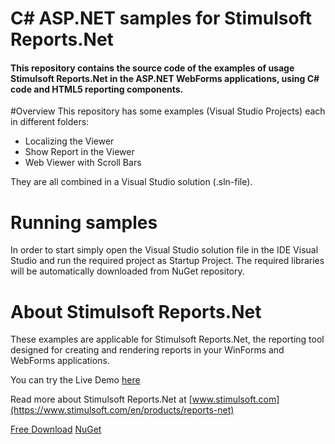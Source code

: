 # C# ASP.NET samples for Stimulsoft Reports.Net

#### This repository contains the source code of the examples of usage Stimulsoft Reports.Net in the ASP.NET WebForms applications, using C# code and HTML5 reporting components.

#Overview
This repository has some examples (Visual Studio Projects) each in different folders:
* Localizing the Viewer
* Show Report in the Viewer
* Web Viewer with Scroll Bars


They are all combined in a Visual Studio solution (.sln-file).

# Running samples
In order to start simply open the Visual Studio solution file in the IDE Visual Studio and run the required project as Startup Project. The required libraries will be automatically downloaded from NuGet repository.

# About Stimulsoft Reports.Net
These examples are applicable for Stimulsoft Reports.Net, the reporting tool designed for creating and rendering reports in your WinForms and WebForms applications.

You can try the Live Demo [here](http://demo.stimulsoft.com/) 

Read more about Stimulsoft Reports.Net at [www.stimulsoft.com](https://www.stimulsoft.com/en/products/reports-net)

[Free Download](https://www.stimulsoft.com/en/downloads/reports-net)
[NuGet](https://www.nuget.org/packages/Stimulsoft.Reports.Net)
